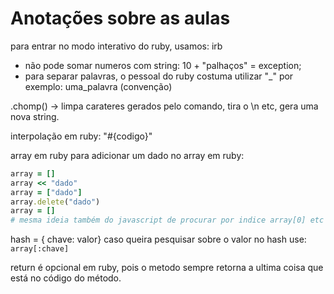# Anotações sobre as aulas


para entrar no modo interativo do ruby, usamos: 
irb
* não pode somar numeros com string:
  10 + "palhaços" =  exception;
* para separar palavras, o pessoal do ruby costuma utilizar "_" por exemplo: uma_palavra (convenção)

.chomp() -> limpa carateres gerados pelo comando, tira o \n etc, gera uma nova string.

interpolação em ruby: "#{codigo}"

array em ruby
para adicionar um dado no array em ruby:
```Ruby
array = []
array << "dado"
array = ["dado"]
array.delete("dado")
array = []
# mesma ideia também do javascript de procurar por indice array[0] etc
```
<!-- ideia do hash é parecida com dicionario ou objeto do javascript -->
hash = { chave: valor} 
caso queira pesquisar sobre o valor no hash use: 
```array[:chave]```

return é opcional em ruby, pois o metodo sempre retorna a ultima coisa que está no código do método.


